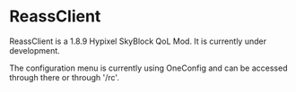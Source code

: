 # ReassClient


ReassClient is a 1.8.9 Hypixel SkyBlock QoL Mod. It is currently under development.

The configuration menu is currently using OneConfig and can be accessed through there or through '/rc'.